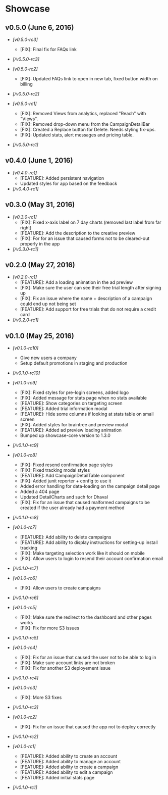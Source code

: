# Showcase

## v0.5.0 (June 6, 2016)
* *[v0.5.0-rc3]*
  * [FIX]: Final fix for FAQs link
* *[/v0.5.0-rc3]*

* *[v0.5.0-rc2]*
  * [FIX]: Updated FAQs link to open in new tab, fixed button width on billing
* *[/v0.5.0-rc2]*

* *[v0.5.0-rc1]*
  * [FIX]: Removed Views from analytics, replaced "Reach" with "Views".
  * [FIX]: Removed drop-down menu from the CampaignDetailBar
  * [FIX]: Created a Replace button for Delete.  Needs styling fix-ups.
  * [FIX]: Updated stats, alert messages and pricing table.
* *[/v0.5.0-rc1]*

## v0.4.0 (June 1, 2016)
* *[v0.4.0-rc1]*
  * [FEATURE]: Added persistent navigation
  * Updated styles for app based on the feedback
* *[/v0.4.0-rc1]*

## v0.3.0 (May 31, 2016)
* *[v0.3.0-rc1]*
  * [FIX]: Fixed x-axis label on 7 day charts (removed last label from far right)
  * [FEATURE]: Add the description to the creative preview
  * [FIX]: For for an issue that caused forms not to be cleared-out
    properly in the app
* *[/v0.3.0-rc1]*

## v0.2.0 (May 27, 2016)
* *[v0.2.0-rc1]*
  * [FEATURE]: Add a loading animation in the ad preview
  * [FIX]: Make sure the user can see their free trial length after
    signing up
  * [FIX]: Fix an issue where the name + description of a campaign could
    end up not being set
  * [FEATURE]: Add support for free trials that do not require a credit
    card
* *[/v0.2.0-rc1]*

## v0.1.0 (May 25, 2016)
* *[v0.1.0-rc10]*
  * Give new users a company
  * Setup default promotions in staging and production
* *[/v0.1.0-rc10]*

* *[v0.1.0-rc9]*
  * [FIX]: Fixed styles for pre-login screens, added logo
  * [FIX]: Added message for stats page when no stats available
  * [FEATURE]: Show categories on targeting screen
  * [FEATURE]: Added trial information modal
  * [FEATURE]: Hide some columns if looking at stats table on small screen
  * [FIX]: Added styles for braintree and preview modal
  * [FEATURE]: Added ad preview loading animation
  * Bumped up showcase-core version to 1.3.0
* *[/v0.1.0-rc9]*

* *[v0.1.0-rc8]*
  * [FIX]: Fixed resend confirmation page styles
  * [FIX]: Fixed tracking modal styles
  * [FEATURE]: Add CampaignDetailTable component
  * [FIX]: Added junit reporter + config to use it
  * Added error handling for data-loading on the campaign detail page
  * Added a 404 page
  * Updated DetailCharts and such for Dhaval
  * [FIX]: Fix for an issue that caused malformed campaigns to be
    created if the user already had a payment method
* *[/v0.1.0-rc8]*

* *[v0.1.0-rc7]*
  * [FEATURE]: Add ability to delete campaigns
  * [FEATURE]: Add ability to display instructions for setting-up
    install tracking
  * [FIX]: Make targeting selection work like it should on mobile
  * [FIX]: Allow users to login to resend their account confirmation
    email
* *[/v0.1.0-rc7]*

* *[v0.1.0-rc6]*
  * [FIX]: Allow users to create campaigns
* *[/v0.1.0-rc6]*

* *[v0.1.0-rc5]*
  * [FIX]: Make sure the redirect to the dashboard and other pages works
  * [FIX]: Fix for more S3 issues
* *[/v0.1.0-rc5]*

* *[v0.1.0-rc4]*
  * [FIX]: Fix for an issue that caused the user not to be able to log
    in
  * [FIX]: Make sure account links are not broken
  * [FIX]: Fix for another S3 deployement issue
* *[/v0.1.0-rc4]*

* *[v0.1.0-rc3]*
  * [FIX]: More S3 fixes
* *[/v0.1.0-rc3]*

* *[v0.1.0-rc2]*
  * [FIX]: Fix for an issue that caused the app not to deploy correctly
* *[/v0.1.0-rc2]*

* *[v0.1.0-rc1]*
  * [FEATURE]: Added ability to create an account
  * [FEATURE]: Added ability to manage an account
  * [FEATURE]: Added ability to create a campaign
  * [FEATURE]: Added ability to edit a campaign
  * [FEATURE]: Added initial stats page
* *[/v0.1.0-rc1]*
